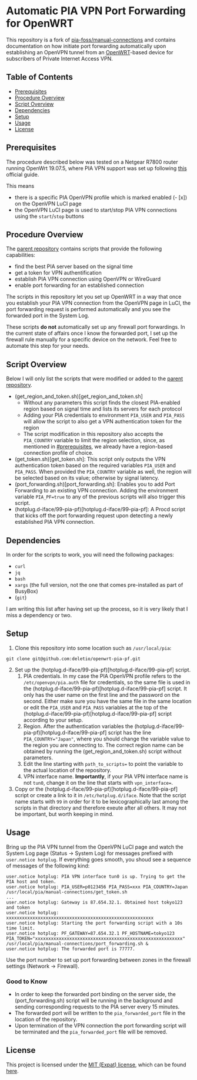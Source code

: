 # Automatic PIA VPN Port Forwarding for OpenWRT

This repository is a fork of [pia-foss/manual-connections](https://github.com/pia-foss/manual-connections) and contains documentation on how initiate port forwarding automatically upon establishing an OpenVPN tunnel from an [OpenWRT](https://openwrt.org)-based device for subscribers of Private Internet Access VPN.

## Table of Contents
- [Prerequisites](#prerequisites)
- [Procedure Overview](#procedure-overview)
- [Script Overview](#script-overview)
- [Dependencies](#dependencies)                                                                                                              
- [Setup](#setup)
- [Usage](#usage)
- [License](#license)

## Prerequisites
The procedure described below was tested on a Netgear R7800 router running OpenWrt 19.07.5, where PIA VPN support was set up following
[this](https://www.privateinternetaccess.com/helpdesk/guides/routers/lede-19-07-2-openvpn-setup-from-config-file) official guide.

This means
 * there is a specific PIA OpenVPN profile which is marked enabled (- [x]) on the OpenVPN LuCI page
 * the OpenVPN LuCI page is used to start/stop PIA VPN connections using the `start`/`stop` buttons

## Procedure Overview
The [parent repository](https://github.com/pia-foss/manual-connections) contains scripts that provide the following capabilities:
 * find the best PIA server based on the signal time
 * get a token for VPN authentification
 * establish PIA VPN connection using OpenVPN or WireGuard
 * enable port forwarding for an established connection

The scripts in this repository let you set up OpenWRT in a way that once you establish your PIA VPN connection from the OpenVPN page in LuCI,
the port forwarding request is performed automatically and you see the forwarded port in the System Log.

These scripts **do not** automatically set up any firewall port forwardings.
In the current state of affairs once I know the forwarded port, I set up the firewall rule manually for a specific device on the network.
Feel free to automate this step for your needs.

## Script Overview
Below I will only list the scripts that were modified or added to the [parent repository](https://github.com/pia-foss/manual-connections).
 * (get_region_and_token.sh)[get_region_and_token.sh]
   * Without any parameters this script finds the closest PIA-enabled region based on signal time and lists its servers for each protocol
   * Adding your PIA credentials to environment  `PIA_USER` and `PIA_PASS` will allow the script to also get a VPN authentication token for the region
   * The script modification in this repository also accepts the `PIA_COUNTRY` variable to limit the region selection, since, as mentioned in [#prerequisites](prerequisites), we already have a region-based connection profile of choice.
 * (get_token.sh)[get_token.sh]: This script only outputs the VPN authentication token based on the required variables `PIA_USER` and `PIA_PASS`. When provided the `PIA_COUNTRY` variable as well, the region will be selected based on its value; otherwise by signal latency.
 * (port_forwarding.sh)[port_forwarding.sh]: Enables you to add Port Forwarding to an existing VPN connection. Adding the environment variable `PIA_PF=true` to any of the previous scripts will also trigger this script.
 * (hotplug.d-iface/99-pia-pf)[hotplug.d-iface/99-pia-pf]: A Procd script that kicks off the port forwarding request upon detecting a newly established PIA VPN connection.

## Dependencies
In order for the scripts to work, you will need the following packages:
 * `curl`
 * `jq`
 * `bash`
 * `xargs` (the full version, not the one that comes pre-installed as part of BusyBox)
 * (`git`)

I am writing this list after having set up the process, so it is very likely that I miss a dependency or two.

## Setup
1. Clone this repository into some location such as `/usr/local/pia`:
```
git clone git@github.com:deletio/openwrt-pia-pf.git
```
2. Set up the (hotplug.d-iface/99-pia-pf)[hotplug.d-iface/99-pia-pf] script.
   1. PIA credentials. In my case the PIA OpenVPN profile refers to the `/etc/openvpn/pia.auth` file for credentials, so the same file is used in the (hotplug.d-iface/99-pia-pf)[hotplug.d-iface/99-pia-pf] script. It only has the user name on the first line and the password on the second. Either make sure you have the same file in the same location or edit the `PIA_USER` and `PIA_PASS` variables at the top of the (hotplug.d-iface/99-pia-pf)[hotplug.d-iface/99-pia-pf] script according to your setup.
   2. Region. After the authentication variables the (hotplug.d-iface/99-pia-pf)[hotplug.d-iface/99-pia-pf] script has the line `PIA_COUNTRY="Japan"`, where you should change the variable value to the region you are connecting to. The correct region name can be obtained by running the (get_region_and_token.sh) script without parameters.
   3. Edit the line starting with `path_to_scripts=` to point the variable to the actual location of the repository.
   4. VPN interface name. **Importantly**, if your PIA VPN interface name is not `tun0`, change it on the line that starts with `vpn_interface=`.
3. Copy or the (hotplug.d-iface/99-pia-pf)[hotplug.d-iface/99-pia-pf] script or create a link to it in `/etc/hotplug.d/iface`. Note that the script name starts with `99` in order for it to be lexicographically last among the scripts in that directory and therefore exeute after all others. It may not be important, but worth keeping in mind.

## Usage

Bring up the PIA VPN tunnel from the OpenVPN LuCI page and watch the System Log page (Status -> System Log) for messages prefixed with `user.notice hotplug`.
If everything goes smooth, you shoud see a sequence of messages of the following kind:
```
user.notice hotplug: PIA VPN interface tun0 is up. Trying to get the PIA host and token.
user.notice hotplug: PIA_USER=p0123456 PIA_PASS=xxx PIA_COUNTRY=Japan /usr/local/pia/manual-connections/get_token.sh
...
user.notice hotplug: Gateway is 87.654.32.1. Obtained host tokyo123 and token
user.notice hotplug: xxxxxxxxxxxxxxxxxxxxxxxxxxxxxxxxxxxxxxxxxxxxxxxxxxxxxxxx
user.notice hotplug: Starting the port forwarding script with a 10s time limit.
user.notice hotplug: PF_GATEWAY=87.654.32.1 PF_HOSTNAME=tokyo123 PIA_TOKEN="xxxxxxxxxxxxxxxxxxxxxxxxxxxxxxxxxxxxxxxxxxxxxxxxxxxxxxxx" /usr/local/pia/manual-connections/port_forwarding.sh &
user.notice hotplug: The forwarded port is 77777.
```
Use the port number to set up port forwarding between zones in the firewall settings (Network -> Firewall).

### Good to Know
 * In order to keep the forwarded port binding on the server side, the (port_forwarding.sh) script will be running in the background and sending corresponding requests to the PIA server every 15 minutes.
 * The forwarded port will be written to the `pia_forwarded_port` file in the location of the repository.
 * Upon termination of the VPN connection the port forwarding script will be terminated and the `pia_forwarded_port` file will be removed.

## License
This project is licensed under the [MIT (Expat) license](https://choosealicense.com/licenses/mit/), which can be found [here](/LICENSE).
